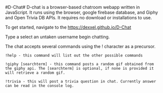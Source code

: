 #D-Chat#
D-chat is a browser-based chatroom webapp written in JavaScript. It runs using the browser, google firebase database, and Giphy and Open Trivia DB APIs. It requires no download or installations to use.

To get started, navigate to the https://dexxel.github.io/D-Chat

Type a select an untaken username begin chatting.

The chat accepts several commands using the ! character as a precursor.

    !help - this command will list out the other possible commands

    !giphy [searchterm] - this command posts a random gif obtained from the giphy api. The [searchterm] is optional, if none is provided it will retrieve a random gif.

    !trivia - this will post a trivia question in chat. Currently answer can be read in the console log.
